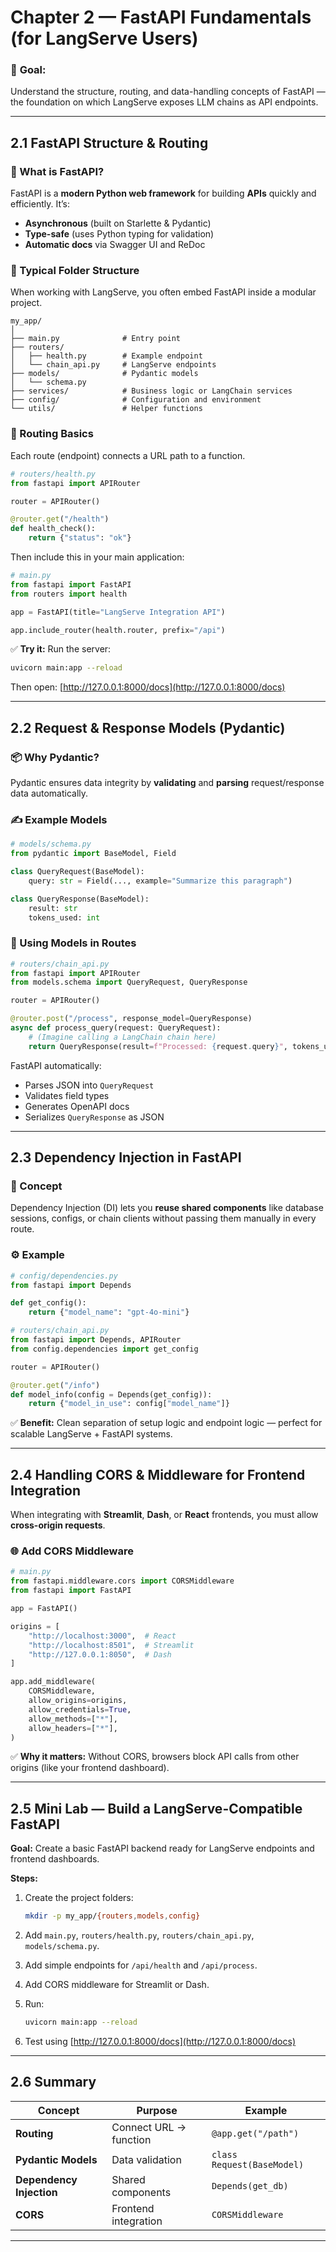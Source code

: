 # **Chapter 2 — FastAPI Fundamentals (for LangServe Users)**

### 🎯 **Goal:**

Understand the structure, routing, and data-handling concepts of FastAPI — the foundation on which LangServe exposes LLM chains as API endpoints.

---

## **2.1 FastAPI Structure & Routing**

### 🧩 What is FastAPI?

FastAPI is a **modern Python web framework** for building **APIs** quickly and efficiently. It’s:

* **Asynchronous** (built on Starlette & Pydantic)
* **Type-safe** (uses Python typing for validation)
* **Automatic docs** via Swagger UI and ReDoc

### 📁 Typical Folder Structure

When working with LangServe, you often embed FastAPI inside a modular project.

```
my_app/
│
├── main.py              # Entry point
├── routers/
│   ├── health.py        # Example endpoint
│   └── chain_api.py     # LangServe endpoints
├── models/              # Pydantic models
│   └── schema.py
├── services/            # Business logic or LangChain services
├── config/              # Configuration and environment
└── utils/               # Helper functions
```

### 🧭 Routing Basics

Each route (endpoint) connects a URL path to a function.

```python
# routers/health.py
from fastapi import APIRouter

router = APIRouter()

@router.get("/health")
def health_check():
    return {"status": "ok"}
```

Then include this in your main application:

```python
# main.py
from fastapi import FastAPI
from routers import health

app = FastAPI(title="LangServe Integration API")

app.include_router(health.router, prefix="/api")
```

✅ **Try it:**
Run the server:

```bash
uvicorn main:app --reload
```

Then open: [http://127.0.0.1:8000/docs](http://127.0.0.1:8000/docs)

---

## **2.2 Request & Response Models (Pydantic)**

### 📦 Why Pydantic?

Pydantic ensures data integrity by **validating** and **parsing** request/response data automatically.

### ✍️ Example Models

```python
# models/schema.py
from pydantic import BaseModel, Field

class QueryRequest(BaseModel):
    query: str = Field(..., example="Summarize this paragraph")

class QueryResponse(BaseModel):
    result: str
    tokens_used: int
```

### 🚦 Using Models in Routes

```python
# routers/chain_api.py
from fastapi import APIRouter
from models.schema import QueryRequest, QueryResponse

router = APIRouter()

@router.post("/process", response_model=QueryResponse)
async def process_query(request: QueryRequest):
    # (Imagine calling a LangChain chain here)
    return QueryResponse(result=f"Processed: {request.query}", tokens_used=15)
```

FastAPI automatically:

* Parses JSON into `QueryRequest`
* Validates field types
* Generates OpenAPI docs
* Serializes `QueryResponse` as JSON

---

## **2.3 Dependency Injection in FastAPI**

### 🧠 Concept

Dependency Injection (DI) lets you **reuse shared components** like database sessions, configs, or chain clients without passing them manually in every route.

### ⚙️ Example

```python
# config/dependencies.py
from fastapi import Depends

def get_config():
    return {"model_name": "gpt-4o-mini"}

# routers/chain_api.py
from fastapi import Depends, APIRouter
from config.dependencies import get_config

router = APIRouter()

@router.get("/info")
def model_info(config = Depends(get_config)):
    return {"model_in_use": config["model_name"]}
```

✅ **Benefit:**
Clean separation of setup logic and endpoint logic — perfect for scalable LangServe + FastAPI systems.

---

## **2.4 Handling CORS & Middleware for Frontend Integration**

When integrating with **Streamlit**, **Dash**, or **React** frontends, you must allow **cross-origin requests**.

### 🌐 Add CORS Middleware

```python
# main.py
from fastapi.middleware.cors import CORSMiddleware
from fastapi import FastAPI

app = FastAPI()

origins = [
    "http://localhost:3000",  # React
    "http://localhost:8501",  # Streamlit
    "http://127.0.0.1:8050",  # Dash
]

app.add_middleware(
    CORSMiddleware,
    allow_origins=origins,
    allow_credentials=True,
    allow_methods=["*"],
    allow_headers=["*"],
)
```

✅ **Why it matters:**
Without CORS, browsers block API calls from other origins (like your frontend dashboard).

---

## **2.5 Mini Lab — Build a LangServe-Compatible FastAPI**

**Goal:** Create a basic FastAPI backend ready for LangServe endpoints and frontend dashboards.

**Steps:**

1. Create the project folders:

   ```bash
   mkdir -p my_app/{routers,models,config}
   ```
2. Add `main.py`, `routers/health.py`, `routers/chain_api.py`, `models/schema.py`.
3. Add simple endpoints for `/api/health` and `/api/process`.
4. Add CORS middleware for Streamlit or Dash.
5. Run:

   ```bash
   uvicorn main:app --reload
   ```
6. Test using [http://127.0.0.1:8000/docs](http://127.0.0.1:8000/docs)

---

## **2.6 Summary**

| Concept                  | Purpose                | Example                    |
| ------------------------ | ---------------------- | -------------------------- |
| **Routing**              | Connect URL → function | `@app.get("/path")`        |
| **Pydantic Models**      | Data validation        | `class Request(BaseModel)` |
| **Dependency Injection** | Shared components      | `Depends(get_db)`          |
| **CORS**                 | Frontend integration   | `CORSMiddleware`           |

---


